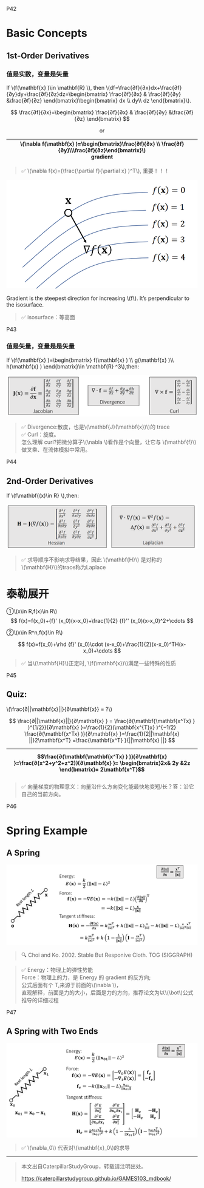 P42
# Basic Concepts

## 1st-Order Derivatives   

### 值是实数，变量是矢量

If  \\(f(\mathbf{x} )\in \mathbf{R} \\), then \\(df=\frac{∂f}{∂x}dx+\frac{∂f}{∂y}dy+\frac{∂f}{∂z}dz=\begin{bmatrix}
 \frac{∂f}{∂x} & \frac{∂f}{∂y} &\frac{∂f}{∂z}
\end{bmatrix}\begin{bmatrix}
dx \\\\
 dy\\\\
dz
\end{bmatrix}\\).

$$
\frac{∂f}{∂x}=\begin{bmatrix}
 \frac{∂f}{∂x} & \frac{∂f}{∂y} &\frac{∂f}{∂z}
\end{bmatrix}  
$$

$$
\mathrm{ or  }
$$

|  \\(\nabla f(\mathbf{x} )=\begin{bmatrix}\frac{∂f}{∂x} \\\\ \frac{∂f}{∂y}\\\\\frac{∂f}{∂z}\end{bmatrix}\\) <br>  gradient  |    
|----|   


> &#x2705; \\(\nabla f(x)=(\frac{\partial f}{\partial x} )^T\\), 重要！！！  


![](./assets/02-42.png)   

Gradient is the steepest direction for increasing  \\(f\\). It’s perpendicular to the isosurface.

> &#x2705; isosurface：等高面


P43    
### 值是矢量，变量是是矢量    


If \\(f(\mathbf{x} )=\begin{bmatrix}
f(\mathbf{x} ) \\\\
 g(\mathbf{x} )\\\\
h(\mathbf{x} )
\end{bmatrix}\in \mathbf{R} ^3\\),then:

![](./assets/02-43.png)


> &#x2705; Divergence:散度，也是\\(\mathbf{J}(\mathbf{x})\\)的 trace   
> &#x2705; Curl：旋度。  
怎么理解 curl?把微分算子\\(\nabla \\)看作是个向量，让它与 \\(\mathbf{f}\\) 做叉乘、在流体模拟中常用。 
 



P44   
## 2nd-Order Derivatives    

If \\(f\mathbf{(x)\in R} \\),then:   

![](./assets/02-44.png)


> &#x2705; 求导顺序不影响求导结果，因此 \\(\mathbf{H}\\) 是对称的   
> \\(\mathbf{H}\\)的trace称为Laplace

# 泰勒展开    

①\\(x\in R,f(x)\in R\\)     
$$
f(x)=f(x_0)+{f}' (x_0)(x-x_0)+\frac{1}{2} {f}'' (x_0)(x-x_0)^2+\cdots 
$$

②\\(x\in R^n,f(x)\in R\\)

$$
f(x)=f(x_0)+\rhd {f}' (x_0)\cdot (x-x_0)+\frac{1}{2}(x-x_0)^TH(x-x_0)+\cdots 
$$

> &#x2705; 当\\(\mathbf{H}\\)正定时, \\(f(\mathbf{x})\\)满足一些特殊的性质    






P45   
## Quiz:     

\\(\frac{∂||\mathbf{x}||}{∂\mathbf{x}} = ?\\)    

$$
\frac{∂||\mathbf{x}||}{∂\mathbf{x}  } =  \frac{∂(\mathbf{\mathbf{x^Tx} } )^{1/2}}{∂\mathbf{x} }=\frac{1}{2}(\mathbf{x^{T}x} )^{−1/2}
\frac{∂(\mathbf{x^Tx}  )}{∂\mathbf{x} }=\frac{1}{2||\mathbf{x} ||}2\mathbf{x^T} =\frac{\mathbf{x^T} }{||\mathbf{x} ||}
$$

| $$\frac{∂(\mathbf{\mathbf{x^Tx} } )}{∂\mathbf{x} }=\frac{∂(x^2+y^2+z^2)}{∂\mathbf{x} }= \begin{bmatrix}2x& 2y &2z \end{bmatrix}= 2\mathbf{x^T}$$|   
|----|   


> &#x2705; 向量梯度的物理意义：向量沿什么方向变化能最快地变短/长？答：沿它自己的当前方向。  




P46   
# Spring Example  

## A Spring     


![](./assets/02-46.png)


> &#x1F50D; Choi and Ko. 2002. Stable But Responive Cloth. TOG (SIGGRAPH)    


> &#x2705; Energy：物理上的弹性势能    
Force：物理上的力，是 Energy 的 gradient 的反方向;   
公式后面有个 T,来源于前面的\\(\nabla \\)，   
直观解释，前面是力的大小，后面是力的方向，推荐论文为以\\(\bot\\)公式推导的详细过程   





P47   
## A Spring with Two Ends    


![](./assets/02-47-1.png)


> &#x2705; \\(\nabla_0\\) 代表对\\(\mathbf{x}_0\\)的求导    


---------------------------------------
> 本文出自CaterpillarStudyGroup，转载请注明出处。
>
> https://caterpillarstudygroup.github.io/GAMES103_mdbook/